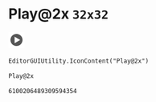 # Play@2x `32x32`
<img src="/img/Play@2x.png" width=32 height=32>

``` CSharp
EditorGUIUtility.IconContent("Play@2x")
```
```
Play@2x
```
```
6100206489309594354
```
